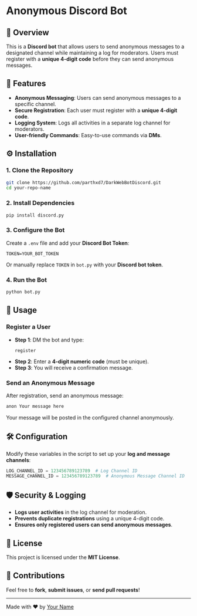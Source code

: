 # Anonymous Discord Bot

## 📌 Overview
This is a **Discord bot** that allows users to send anonymous messages to a designated channel while maintaining a log for moderators. Users must register with a **unique 4-digit code** before they can send anonymous messages.

## 🚀 Features
- **Anonymous Messaging**: Users can send anonymous messages to a specific channel.
- **Secure Registration**: Each user must register with a **unique 4-digit code**.
- **Logging System**: Logs all activities in a separate log channel for moderators.
- **User-friendly Commands**: Easy-to-use commands via **DMs**.

## ⚙️ Installation
### 1. Clone the Repository
```bash
git clone https://github.com/parthxd7/DarkWebBotDiscord.git
cd your-repo-name
```

### 2. Install Dependencies
```bash
pip install discord.py
```

### 3. Configure the Bot
Create a `.env` file and add your **Discord Bot Token**:
```env
TOKEN=YOUR_BOT_TOKEN
```
Or manually replace `TOKEN` in `bot.py` with your **Discord bot token**.

### 4. Run the Bot
```bash
python bot.py
```

## 📜 Usage
### Register a User
- **Step 1**: DM the bot and type:
  ```
  register
  ```
- **Step 2**: Enter a **4-digit numeric code** (must be unique).
- **Step 3**: You will receive a confirmation message.

### Send an Anonymous Message
After registration, send an anonymous message:
```bash
anon Your message here
```
Your message will be posted in the configured channel anonymously.

## 🛠 Configuration
Modify these variables in the script to set up your **log and message channels**:
```python
LOG_CHANNEL_ID = 123456789123789  # Log Channel ID
MESSAGE_CHANNEL_ID = 123456789123789  # Anonymous Message Channel ID
```

## 🛡 Security & Logging
- **Logs user activities** in the log channel for moderation.
- **Prevents duplicate registrations** using a unique 4-digit code.
- **Ensures only registered users can send anonymous messages**.

## 🔗 License
This project is licensed under the **MIT License**.

## 🤝 Contributions
Feel free to **fork**, **submit issues**, or **send pull requests**!

---
Made with ❤️ by [Your Name](https://github.com/parthxd7)

